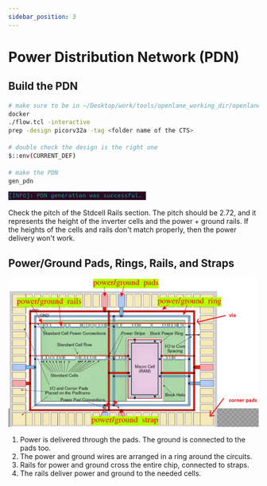 ```yaml
---
sidebar_position: 3
---
```


# Power Distribution Network (PDN)

## Build the PDN

```bash showLineNumbers title="vsduser@vsdsquadron: ~/Desktop/work/tools/openlane_working_dir/openlane"
# make sure to be in ~/Desktop/work/tools/openlane_working_dir/openlane
docker
./flow.tcl -interactive
prep -design picorv32a -tag <folder name of the CTS>

# double check the design is the right one
$::env(CURRENT_DEF)

# make the PDN
gen_pdn
```

![successful pdn](./PDN-Images/success-pdn.png)

Check the pitch of the Stdcell Rails section. The pitch should be 2.72, and it represents the height of the inverter cells and the power + ground rails. If the heights of the cells and rails don't match properly, then the power delivery won't work.

## Power/Ground Pads, Rings, Rails, and Straps

![diagram of Power/Ground Pads, Rings, Rails, and Straps](./PDN-Images/power-ground.png)

1. Power is delivered through the pads. The ground is connected to the pads too.
2. The power and ground wires are arranged in a ring around the circuits.
3. Rails for power and ground cross the entire chip, connected to straps.
4. The rails deliver power and ground to the needed cells.
